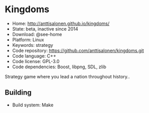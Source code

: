 # Kingdoms

- Home: http://anttisalonen.github.io/kingdoms/
- State: beta, inactive since 2014
- Download: @see-home
- Platform: Linux
- Keywords: strategy
- Code repository: https://github.com/anttisalonen/kingdoms.git
- Code language: C++
- Code license: GPL-3.0
- Code dependencies: Boost, libpng, SDL, zlib

Strategy game where you lead a nation throughout history..

## Building

- Build system: Make
